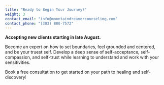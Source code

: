```yaml
---
title: "Ready to Begin Your Journey?"
weight: 3
contact_email: "info@mountaindreamercounseling.com"
contact_phone: "(303) 800-7572"
---
```


**Accepting new clients starting in late August.**

Become an expert on how to set boundaries, feel grounded and centered, and be your truest self. Develop a deep sense of self-acceptance, self-compassion, and self-trust while learning to understand and work with your sensitivities.

Book a free consultation to get started on your path to healing and self-discovery!
